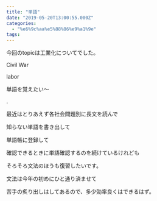 ```yaml
---
title: "単語"
date: "2019-05-20T13:00:55.000Z"
categories: 
  - "%e6%9c%aa%e5%88%86%e9%a1%9e"
tags: 
---
```


今回のtopicは工業化についてでした。

Civil War

labor

単語を覚えたい〜

.

最近はとりあえず各社会問題別に長文を読んで

知らない単語を書き出して

単語帳に登録して

確認できるときに単語確認するのを続けているけれども

そろそろ文法のほうも復習したいです。

文法は今年の初めにひと通り済ませて

苦手の炙り出しはしてあるので、多少効率良くはできるはず。
